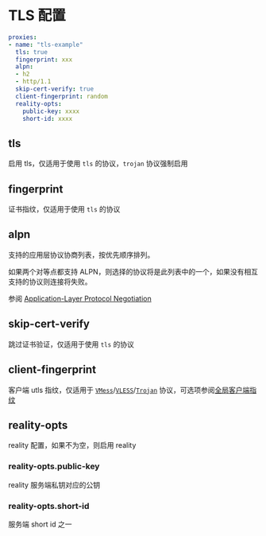 # TLS 配置

```{.yaml linenums="1"}
proxies:
- name: "tls-example"
  tls: true
  fingerprint: xxx
  alpn:
  - h2
  - http/1.1
  skip-cert-verify: true
  client-fingerprint: random
  reality-opts:
    public-key: xxxx
    short-id: xxxx
```

## tls

启用 tls，仅适用于使用 `tls` 的协议，`trojan` 协议强制启用

## fingerprint

证书指纹，仅适用于使用 `tls` 的协议

## alpn

支持的应用层协议协商列表，按优先顺序排列。

如果两个对等点都支持 ALPN，则选择的协议将是此列表中的一个，如果没有相互支持的协议则连接将失败。

参阅 [Application-Layer Protocol Negotiation](https://sing-box.sagernet.org/zh/configuration/shared/tls/#alpn:~:text=Application%2DLayer%20Protocol%20Negotiation%E3%80%82)

## skip-cert-verify

跳过证书验证，仅适用于使用 `tls` 的协议

## client-fingerprint

客户端 utls 指纹，仅适用于 [`VMess`](./vmess.md)/[`VLESS`](./vless.md)/[`Trojan`](./trojan.md) 协议，可选项参阅[全局客户端指纹](../general.md#_14)

## reality-opts

reality 配置，如果不为空，则启用 reality

### reality-opts.public-key

reality 服务端私钥对应的公钥

### reality-opts.short-id

服务端 short id 之一

